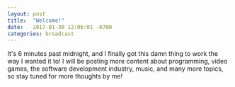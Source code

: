 ```yaml
---
layout: post
title:  "Welcome!"
date:   2017-01-30 12:06:01 -0700
categories: broadcast
---
```

It's 6 minutes past midnight, and I finally got this damn thing to work the way I wanted it to!
I will be posting more content about programming, video games, the software development industry,
music, and many more topics, so stay tuned for more thoughts by me!
